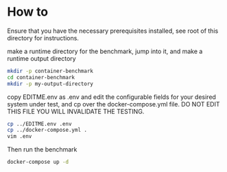 # How to
 
Ensure that you have the necessary prerequisites installed, see root of this directory for instructions. 

make a runtime directory for the benchmark, jump into it, and make a runtime output directory

```bash
mkdir -p container-benchmark
cd container-benchmark
mkdir -p my-output-directory 
```
copy EDITME.env as .env and edit the configurable fields for your desired system under test, and cp over the docker-compose.yml file. DO NOT EDIT THIS FILE YOU WILL INVALIDATE THE TESTING. 

```bash
cp ../EDITME.env .env
cp ../docker-compose.yml .
vim .env
```

Then run the benchmark
```bash
docker-compose up -d
```
